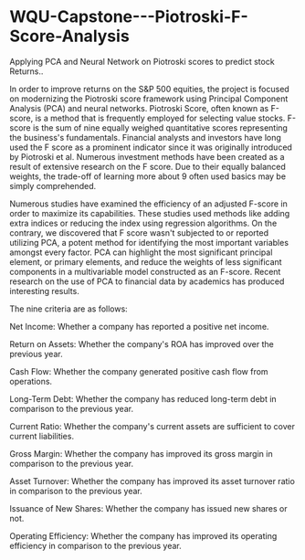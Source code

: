 # WQU-Capstone---Piotroski-F-Score-Analysis
Applying PCA and Neural Network on Piotroski scores to predict stock Returns..

In order to improve returns on the S&P 500 equities, the project is focused on modernizing the Piotroski score framework using Principal Component Analysis (PCA) and neural networks. Piotroski Score, often known as F-score, is a method that is frequently employed for selecting value stocks. F-score is the sum of nine equally weighed quantitative scores representing the business's fundamentals. Financial analysts and investors have long used the F score as a prominent indicator since it was originally introduced by Piotroski et al. Numerous investment methods have been created as a result of extensive research on the F score. Due to their equally balanced weights, the trade-off of learning more about 9 often used basics may be simply comprehended. 

Numerous studies have examined the efficiency of an adjusted F-score in order to maximize its capabilities. These studies used methods like adding extra indices or reducing the index using regression algorithms. On the contrary, we discovered that F score wasn't subjected to or reported utilizing PCA, a potent method for identifying the most important variables amongst every factor. PCA can highlight the most significant principal element, or primary elements, and reduce the weights of less significant components in a multivariable model constructed as an F-score. Recent research on the use of PCA to financial data by academics has produced interesting results. 

The nine criteria are as follows:

Net Income: Whether a company has reported a positive net income.

Return on Assets: Whether the company's ROA has improved over the previous year.

Cash Flow: Whether the company generated positive cash flow from operations.

Long-Term Debt: Whether the company has reduced long-term debt in comparison to the previous year.

Current Ratio: Whether the company's current assets are sufficient to cover current liabilities.

Gross Margin: Whether the company has improved its gross margin in comparison to the previous year.

Asset Turnover: Whether the company has improved its asset turnover ratio in comparison to the previous year.

Issuance of New Shares: Whether the company has issued new shares or not.

Operating Efficiency: Whether the company has improved its operating efficiency in comparison to the previous year.
